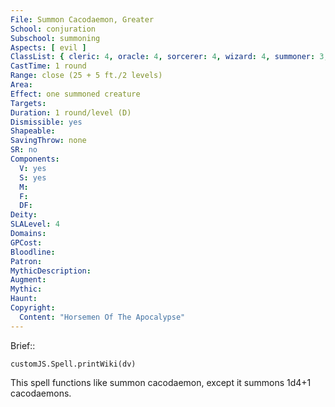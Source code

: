 ```yaml
---
File: Summon Cacodaemon, Greater
School: conjuration
Subschool: summoning
Aspects: [ evil ]
ClassList: { cleric: 4, oracle: 4, sorcerer: 4, wizard: 4, summoner: 3, unchained summoner: 3, witch: 4 }
CastTime: 1 round
Range: close (25 + 5 ft./2 levels)
Area: 
Effect: one summoned creature
Targets: 
Duration: 1 round/level (D)
Dismissible: yes
Shapeable: 
SavingThrow: none
SR: no
Components:
  V: yes
  S: yes
  M: 
  F: 
  DF: 
Deity: 
SLALevel: 4
Domains: 
GPCost: 
Bloodline: 
Patron: 
MythicDescription: 
Augment: 
Mythic: 
Haunt: 
Copyright:
  Content: "Horsemen Of The Apocalypse"
---
```

Brief:: 

```dataviewjs
customJS.Spell.printWiki(dv)
```

This spell functions like summon cacodaemon, except it summons 1d4+1 cacodaemons.
